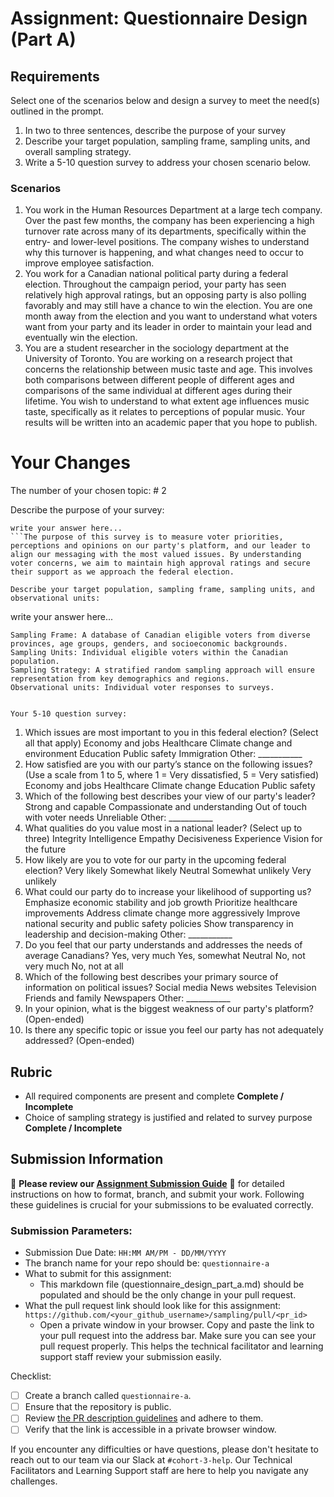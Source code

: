 # Assignment: Questionnaire Design (Part A)

## Requirements
Select one of the scenarios below and design a survey to meet the need(s) outlined in the prompt.

1.	In two to three sentences, describe the purpose of your survey
2.	Describe your target population, sampling frame, sampling units, and overall sampling strategy.
3.	Write a 5-10 question survey to address your chosen scenario below.


### Scenarios
1.	You work in the Human Resources Department at a large tech company. Over the past few months, the company has been experiencing a high turnover rate across many of its departments, specifically within the entry- and lower-level positions. The company wishes to understand why this turnover is happening, and what changes need to occur to improve employee satisfaction.
2.	You work for a Canadian national political party during a federal election. Throughout the campaign period, your party has seen relatively high approval ratings, but an opposing party is also polling favorably and may still have a chance to win the election. You are one month away from the election and you want to understand what voters want from your party and its leader in order to maintain your lead and eventually win the election.
3.	You are a student researcher in the sociology department at the University of Toronto. You are working on a research project that concerns the relationship between music taste and age. This involves both comparisons between different people of different ages and comparisons of the same individual at different ages during their lifetime. You wish to understand to what extent age influences music taste, specifically as it relates to perceptions of popular music. Your results will be written into an academic paper that you hope to publish.


# Your Changes

The number of your chosen topic: # 2

Describe the purpose of your survey:
```
write your answer here...
```The purpose of this survey is to measure voter priorities, perceptions and opinions on our party's platform, and our leader to align our messaging with the most valued issues. By understanding voter concerns, we aim to maintain high approval ratings and secure their support as we approach the federal election.

Describe your target population, sampling frame, sampling units, and observational units:
```
write your answer here...
```Target Population: Canadian eligible voters.
Sampling Frame: A database of Canadian eligible voters from diverse provinces, age groups, genders, and socioeconomic backgrounds.
Sampling Units: Individual eligible voters within the Canadian population.
Sampling Strategy: A stratified random sampling approach will ensure representation from key demographics and regions.
Observational units: Individual voter responses to surveys.


Your 5-10 question survey:
```
1.	Which issues are most important to you in this federal election? (Select all that apply)
    Economy and jobs
    Healthcare
    Climate change and environment
    Education
    Public safety
    Immigration
    Other: ___________
2.	How satisfied are you with our party’s stance on the following issues?
(Use a scale from 1 to 5, where 1 = Very dissatisfied, 5 = Very satisfied)
    Economy and jobs
    Healthcare
    Climate change
    Education
    Public safety
3.	Which of the following best describes your view of our party's leader?
    Strong and capable
    Compassionate and understanding
    Out of touch with voter needs
    Unreliable
    Other: ___________
4.	What qualities do you value most in a national leader? (Select up to three)
    Integrity
    Intelligence
    Empathy
    Decisiveness
    Experience
    Vision for the future
5.	How likely are you to vote for our party in the upcoming federal election?
    Very likely
    Somewhat likely
    Neutral
    Somewhat unlikely
    Very unlikely
6.	What could our party do to increase your likelihood of supporting us?
    Emphasize economic stability and job growth
    Prioritize healthcare improvements
    Address climate change more aggressively
    Improve national security and public safety policies
    Show transparency in leadership and decision-making
    Other: ___________
7.	Do you feel that our party understands and addresses the needs of average Canadians?
    Yes, very much
    Yes, somewhat
    Neutral
    No, not very much
    No, not at all
8.	Which of the following best describes your primary source of information on political issues?
    Social media
    News websites
    Television
    Friends and family
    Newspapers
    Other: ___________
9.	In your opinion, what is the biggest weakness of our party's platform?
(Open-ended)
10.	Is there any specific topic or issue you feel our party has not adequately addressed?
(Open-ended)
 
## Rubric

-	All required components are present and complete **Complete / Incomplete**
-	Choice of sampling strategy is justified and related to survey purpose **Complete / Incomplete**

## Submission Information

🚨 **Please review our [Assignment Submission Guide](https://github.com/UofT-DSI/onboarding/blob/main/onboarding_documents/submissions.md)** 🚨 for detailed instructions on how to format, branch, and submit your work. Following these guidelines is crucial for your submissions to be evaluated correctly.

### Submission Parameters:
* Submission Due Date: `HH:MM AM/PM - DD/MM/YYYY`
* The branch name for your repo should be: `questionnaire-a`
* What to submit for this assignment:
    * This markdown file (questionnaire_design_part_a.md) should be populated and should be the only change in your pull request.
* What the pull request link should look like for this assignment: `https://github.com/<your_github_username>/sampling/pull/<pr_id>`
    * Open a private window in your browser. Copy and paste the link to your pull request into the address bar. Make sure you can see your pull request properly. This helps the technical facilitator and learning support staff review your submission easily.

Checklist:
- [ ] Create a branch called `questionnaire-a`.
- [ ] Ensure that the repository is public.
- [ ] Review [the PR description guidelines](https://github.com/UofT-DSI/onboarding/blob/main/onboarding_documents/submissions.md#guidelines-for-pull-request-descriptions) and adhere to them.
- [ ] Verify that the link is accessible in a private browser window.

If you encounter any difficulties or have questions, please don't hesitate to reach out to our team via our Slack at `#cohort-3-help`. Our Technical Facilitators and Learning Support staff are here to help you navigate any challenges.

